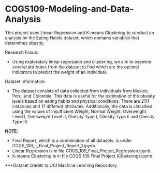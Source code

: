 # COGS109-Modeling-and-Data-Analysis

This project uses Linear Regression and K-means Clustering to conduct an analysis on the Eating Habits dataset, which contains variables that determines obesity. 

Research Focus:
- Using exploratory linear regression and clustering, we aim to examine several attributes from the dataset to find which are the optimal indicators to predict the weight of an individual.

Dataset Information:
- The dataset consists of data collected from individuals from Mexico, Peru, and Colombia. This data is useful for the estimation of the obesity levels based on eating habits and physical conditions. There are 2111 instances and 17 different attributes. Additionally, the data is classified using the values of Insufficient Weight, Normal Weight, Overweight Level I, Overweight Level II, Obesity Type I, Obesity Type II and Obesity Type III.

__NOTE__:
- Final Report, which is a combination of all datasets, is under COGS_109_-_Final_Project_Report_1.ipynb.
- Linear Regression is in file COGS_109_Final_Project_Regression.ipynb.
- K-means Clustering is in file COGS 109 Final Project (Clustering).ipynb.

***Dataset credits to UCI Machine Learning Repository.
